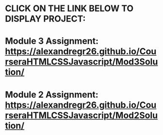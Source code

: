 # CLICK ON THE LINK BELOW TO DISPLAY PROJECT:
# Module 3 Assignment: https://alexandregr26.github.io/CourseraHTMLCSSJavascript/Mod3Solution/
# Module 2 Assignment: https://alexandregr26.github.io/CourseraHTMLCSSJavascript/Mod2Solution/ 
